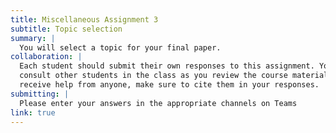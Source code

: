 ```yaml
---
title: Miscellaneous Assignment 3
subtitle: Topic selection
summary: |
  You will select a topic for your final paper.
collaboration: |
  Each student should submit their own responses to this assignment. You may
  consult other students in the class as you review the course materials. If you
  receive help from anyone, make sure to cite them in your responses. 
submitting: |
  Please enter your answers in the appropriate channels on Teams
link: true
---
```

